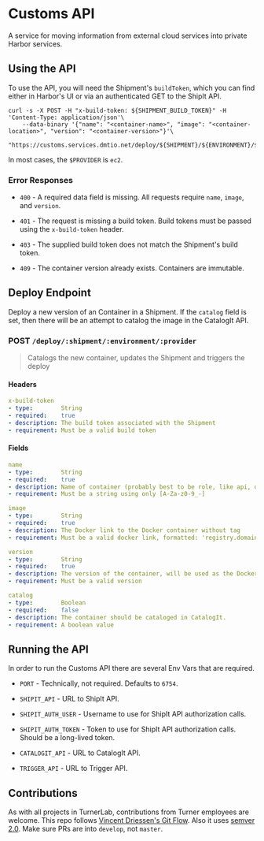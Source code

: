# Customs API

A service for moving information from external cloud services into private Harbor services.


## Using the API

To use the API, you will need the Shipment's `buildToken`, which you can find either in Harbor's UI
or via an authenticated GET to the ShipIt API.

```shell
curl -s -X POST -H "x-build-token: ${SHIPMENT_BUILD_TOKEN}" -H 'Content-Type: application/json'\
    --data-binary '{"name": "<container-name>", "image": "<container-location>", "version": "<container-version>"}'\
    "https://customs.services.dmtio.net/deploy/${SHIPMENT}/${ENVIRONMENT}/${PROVIDER}"
```

In most cases, the `$PROVIDER` is `ec2`.

### Error Responses

* `400` - A required data field is missing. All requests require `name`, `image`, and `version`.

* `401` - The request is missing a build token. Build tokens must be passed using the `x-build-token` header.

* `403` - The supplied build token does not match the Shipment's build token.

* `409` - The container version already exists. Containers are immutable.


## Deploy Endpoint

Deploy a new version of an Container in a Shipment. If the `catalog` field is set, then there will
be an attempt to catalog the image in the CatalogIt API.


### POST `/deploy/:shipment/:environment/:provider`

> Catalogs the new container, updates the Shipment and triggers the deploy

#### Headers

```yaml
x-build-token
- type:        String
- required:    true
- description: The build token associated with the Shipment
- requirement: Must be a valid build token
```


#### Fields

```yaml
name
- type:        String
- required:    true
- description: Name of container (probably best to be role, like api, db)
- requirement: Must be a string using only [A-Za-z0-9_-]

image
- type:        String
- required:    true
- description: The Docker link to the Docker container without tag
- requirement: Must be a valid docker link, formatted: 'registry.domain/docker-image-name' (must be a DNS label)

version
- type:        String
- required:    true
- description: The version of the container, will be used as the Docker image tag
- requirement: Must be a valid version

catalog
- type:        Boolean
- required:    false
- description: The container should be cataloged in CatalogIt.
- requirement: A boolean value
```


## Running the API

In order to run the Customs API there are several Env Vars that are required.

* `PORT` - Technically, not required. Defaults to `6754`.

* `SHIPIT_API` - URL to ShipIt API.

* `SHIPIT_AUTH_USER` - Username to use for ShipIt API authorization calls.

* `SHIPIT_AUTH_TOKEN` - Token to use for ShipIt API authorization calls. Should be a long-lived token.

* `CATALOGIT_API` - URL to CatalogIt API.

* `TRIGGER_API` - URL to Trigger API.


## Contributions

As with all projects in TurnerLab, contributions from Turner employees are welcome. This repo follows
[Vincent Driessen's Git Flow](http://nvie.com/posts/a-successful-git-branching-model/). Also it uses
[semver 2.0](http://semver.org/spec/v2.0.0.html). Make sure PRs are into `develop`, not `master`.
